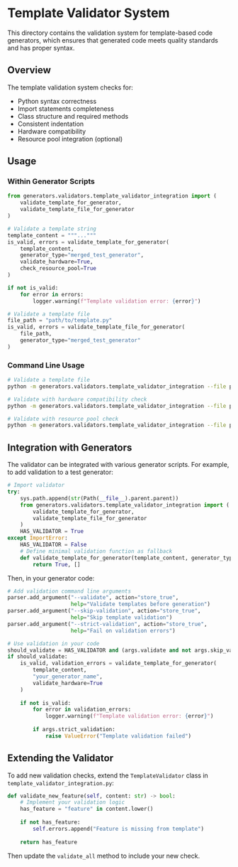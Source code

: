 # Template Validator System

This directory contains the validation system for template-based code generators, which ensures that generated code meets quality standards and has proper syntax.

## Overview

The template validation system checks for:

- Python syntax correctness
- Import statements completeness
- Class structure and required methods
- Consistent indentation
- Hardware compatibility
- Resource pool integration (optional)

## Usage

### Within Generator Scripts

```python
from generators.validators.template_validator_integration import (
    validate_template_for_generator,
    validate_template_file_for_generator
)

# Validate a template string
template_content = """..."""
is_valid, errors = validate_template_for_generator(
    template_content,
    generator_type="merged_test_generator",
    validate_hardware=True,
    check_resource_pool=True
)

if not is_valid:
    for error in errors:
        logger.warning(f"Template validation error: {error}")

# Validate a template file
file_path = "path/to/template.py"
is_valid, errors = validate_template_file_for_generator(
    file_path, 
    generator_type="merged_test_generator"
)
```

### Command Line Usage

```bash
# Validate a template file
python -m generators.validators.template_validator_integration --file path/to/template.py --generator merged_test_generator

# Validate with hardware compatibility check
python -m generators.validators.template_validator_integration --file path/to/template.py --hardware

# Validate with resource pool check
python -m generators.validators.template_validator_integration --file path/to/template.py --resource-pool
```

## Integration with Generators

The validator can be integrated with various generator scripts. For example, to add validation to a test generator:

```python
# Import validator
try:
    sys.path.append(str(Path(__file__).parent.parent))
    from generators.validators.template_validator_integration import (
        validate_template_for_generator,
        validate_template_file_for_generator
    )
    HAS_VALIDATOR = True
except ImportError:
    HAS_VALIDATOR = False
    # Define minimal validation function as fallback
    def validate_template_for_generator(template_content, generator_type, **kwargs):
        return True, []
```

Then, in your generator code:

```python
# Add validation command line arguments
parser.add_argument("--validate", action="store_true", 
                    help="Validate templates before generation")
parser.add_argument("--skip-validation", action="store_true",
                    help="Skip template validation")
parser.add_argument("--strict-validation", action="store_true",
                    help="Fail on validation errors")

# Use validation in your code
should_validate = HAS_VALIDATOR and (args.validate and not args.skip_validation)
if should_validate:
    is_valid, validation_errors = validate_template_for_generator(
        template_content, 
        "your_generator_name",
        validate_hardware=True
    )
    
    if not is_valid:
        for error in validation_errors:
            logger.warning(f"Template validation error: {error}")
        
        if args.strict_validation:
            raise ValueError("Template validation failed")
```

## Extending the Validator

To add new validation checks, extend the `TemplateValidator` class in `template_validator_integration.py`:

```python
def validate_new_feature(self, content: str) -> bool:
    # Implement your validation logic
    has_feature = "feature" in content.lower()
    
    if not has_feature:
        self.errors.append("Feature is missing from template")
        
    return has_feature
```

Then update the `validate_all` method to include your new check.